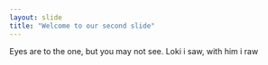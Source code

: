 ```yaml
---
layout: slide
title: "Welcome to our second slide"
---
```

Eyes are to the one, but you may not see. Loki i saw, with him i raw
